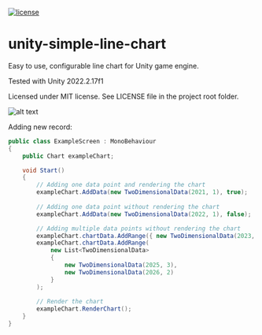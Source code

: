 [![license](https://img.shields.io/badge/license-MIT-brightgreen.svg?style=flat-square)](https://github.com/dimmpixeye/InspectorFoldoutGroup/blob/master/LICENSE)

# unity-simple-line-chart
Easy to use, configurable line chart for Unity game engine.

Tested with Unity 2022.2.17f1

Licensed under MIT license. See LICENSE file in the project root folder.

![alt text](https://github.com/modernlearner/unity-simple-line-chart/blob/main/ss_01.jpg)


Adding new record:

```csharp
public class ExampleScreen : MonoBehaviour
{
    public Chart exampleChart;

    void Start()
    {
        // Adding one data point and rendering the chart
        exampleChart.AddData(new TwoDimensionalData(2021, 1), true);
        
        // Adding one data point without rendering the chart
        exampleChart.AddData(new TwoDimensionalData(2022, 1), false);

        // Adding multiple data points without rendering the chart
        exampleChart.chartData.AddRange({ new TwoDimensionalData(2023, 3), new TwoDimensionalData(2024, 2) });
        exampleChart.chartData.AddRange(
            new List<TwoDimensionalData>
            {
                new TwoDimensionalData(2025, 3),
                new TwoDimensionalData(2026, 2)
            }
        );
        
        // Render the chart
        exampleChart.RenderChart();
    }
}
```
